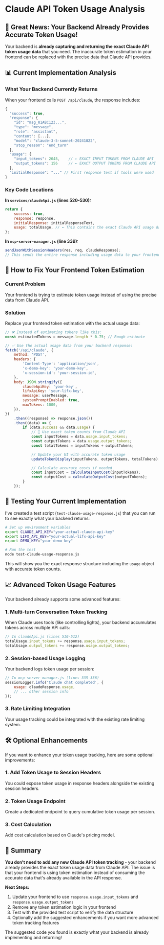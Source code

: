 # Claude API Token Usage Analysis

## 🎯 **Great News: Your Backend Already Provides Accurate Token Usage!**

Your backend is **already capturing and returning the exact Claude API token usage data** that you need. The inaccurate token estimation in your frontend can be replaced with the precise data that Claude API provides.

## 📊 **Current Implementation Analysis**

### What Your Backend Currently Returns

When your frontend calls `POST /api/claude`, the response includes:

```javascript
{
  "success": true,
  "response": {
    "id": "msg_01ABC123...",
    "type": "message",
    "role": "assistant",
    "content": [...],
    "model": "claude-3-5-sonnet-20241022",
    "stop_reason": "end_turn"
  },
  "usage": {
    "input_tokens": 2048,    // ← EXACT INPUT TOKENS FROM CLAUDE API
    "output_tokens": 156     // ← EXACT OUTPUT TOKENS FROM CLAUDE API
  },
  "initialResponse": "..." // First response text if tools were used
}
```

### Key Code Locations

**In `services/claudeApi.js` (lines 520-530):**

```javascript
return {
	success: true,
	response: response,
	initialResponse: initialResponseText,
	usage: totalUsage, // ← This contains the exact Claude API usage data
};
```

**In `mcp-server-manager.js` (line 339):**

```javascript
sendJsonWithSessionHeaders(res, req, claudeResponse);
// This sends the entire response including usage data to your frontend
```

## 🔧 **How to Fix Your Frontend Token Estimation**

### Current Problem

Your frontend is trying to estimate token usage instead of using the precise data from Claude API.

### Solution

Replace your frontend token estimation with the actual usage data:

```javascript
// ❌ Instead of estimating tokens like this:
const estimatedTokens = message.length * 0.75; // Rough estimate

// ✅ Use the actual usage data from your backend response:
fetch('/api/claude', {
	method: 'POST',
	headers: {
		'Content-Type': 'application/json',
		'x-demo-key': 'your-demo-key',
		'x-session-id': 'your-session-id',
	},
	body: JSON.stringify({
		claudeApiKey: 'your-key',
		lifxApiKey: 'your-lifx-key',
		message: userMessage,
		systemPromptEnabled: true,
		maxTokens: 1000,
	}),
})
	.then((response) => response.json())
	.then((data) => {
		if (data.success && data.usage) {
			// 🎯 Use exact token counts from Claude API
			const inputTokens = data.usage.input_tokens;
			const outputTokens = data.usage.output_tokens;
			const totalTokens = inputTokens + outputTokens;

			// Update your UI with accurate token usage
			updateTokenDisplay(inputTokens, outputTokens, totalTokens);

			// Calculate accurate costs if needed
			const inputCost = calculateInputCost(inputTokens);
			const outputCost = calculateOutputCost(outputTokens);
		}
	});
```

## 🚀 **Testing Your Current Implementation**

I've created a test script (`test-claude-usage-response.js`) that you can run to see exactly what your backend returns:

```bash
# Set up environment variables
export CLAUDE_API_KEY="your-actual-claude-api-key"
export LIFX_API_KEY="your-actual-lifx-api-key"
export DEMO_KEY="your-demo-key"

# Run the test
node test-claude-usage-response.js
```

This will show you the exact response structure including the `usage` object with accurate token counts.

## 📈 **Advanced Token Usage Features**

Your backend already supports some advanced features:

### 1. **Multi-turn Conversation Token Tracking**

When Claude uses tools (like controlling lights), your backend accumulates tokens across multiple API calls:

```javascript
// In claudeApi.js (lines 510-512)
totalUsage.input_tokens += response.usage.input_tokens;
totalUsage.output_tokens += response.usage.output_tokens;
```

### 2. **Session-based Usage Logging**

Your backend logs token usage per session:

```javascript
// In mcp-server-manager.js (lines 335-336)
sessionLogger.info('Claude chat completed', {
	usage: claudeResponse.usage,
	// ... other session info
});
```

### 3. **Rate Limiting Integration**

Your usage tracking could be integrated with the existing rate limiting system.

## 🛠 **Optional Enhancements**

If you want to enhance your token usage tracking, here are some optional improvements:

### 1. **Add Token Usage to Session Headers**

You could expose token usage in response headers alongside the existing session headers.

### 2. **Token Usage Endpoint**

Create a dedicated endpoint to query cumulative token usage per session.

### 3. **Cost Calculation**

Add cost calculation based on Claude's pricing model.

## 📝 **Summary**

**You don't need to add any new Claude API token tracking** - your backend already provides the exact token usage data from Claude API. The issue is that your frontend is using token estimation instead of consuming the accurate data that's already available in the API response.

**Next Steps:**

1. Update your frontend to use `response.usage.input_tokens` and `response.usage.output_tokens`
2. Remove any token estimation logic in your frontend
3. Test with the provided test script to verify the data structure
4. Optionally add the suggested enhancements if you want more advanced token tracking features

The suggested code you found is exactly what your backend is already implementing and returning!

